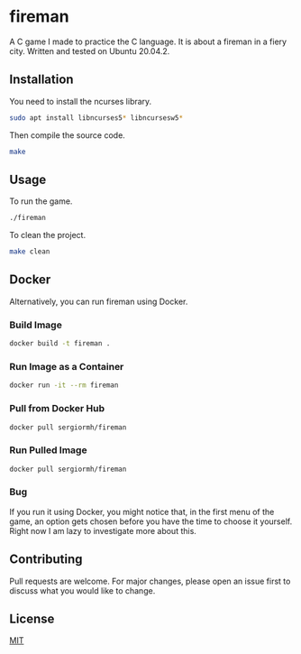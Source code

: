 # fireman
A C game I made to practice the C language. It is about a fireman in a fiery city. Written and tested on Ubuntu 20.04.2.

## Installation
You need to install the ncurses library.
```bash
sudo apt install libncurses5* libncursesw5*
```

Then compile the source code.
```bash
make
```

## Usage
To run the game.
```bash
./fireman
```

To clean the project.
```bash
make clean
```


## Docker
Alternatively, you can run fireman using Docker.

### Build Image
```bash
docker build -t fireman .
```

### Run Image as a Container
```bash
docker run -it --rm fireman
```

### Pull from Docker Hub
```bash
docker pull sergiormh/fireman
```

### Run Pulled Image
```bash
docker pull sergiormh/fireman
```

### Bug
If you run it using Docker, you might notice that, in the first menu of the game, an option gets chosen before you
have the time to choose it yourself. Right now I am lazy to investigate more about this.


## Contributing
Pull requests are welcome. For major changes, please open an issue first to discuss what you would like to change.


## License
[MIT](https://choosealicense.com/licenses/mit/)